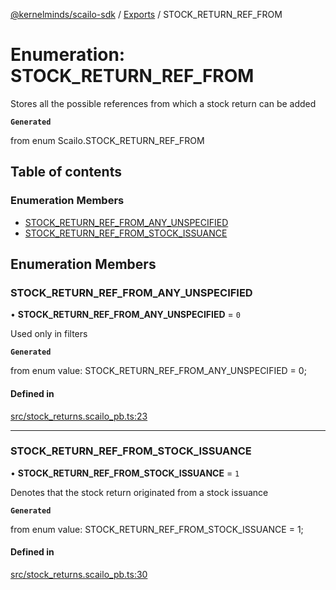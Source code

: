 [@kernelminds/scailo-sdk](../README.md) / [Exports](../modules.md) / STOCK\_RETURN\_REF\_FROM

# Enumeration: STOCK\_RETURN\_REF\_FROM

Stores all the possible references from which a stock return can be added

**`Generated`**

from enum Scailo.STOCK_RETURN_REF_FROM

## Table of contents

### Enumeration Members

- [STOCK\_RETURN\_REF\_FROM\_ANY\_UNSPECIFIED](STOCK_RETURN_REF_FROM.md#stock_return_ref_from_any_unspecified)
- [STOCK\_RETURN\_REF\_FROM\_STOCK\_ISSUANCE](STOCK_RETURN_REF_FROM.md#stock_return_ref_from_stock_issuance)

## Enumeration Members

### STOCK\_RETURN\_REF\_FROM\_ANY\_UNSPECIFIED

• **STOCK\_RETURN\_REF\_FROM\_ANY\_UNSPECIFIED** = ``0``

Used only in filters

**`Generated`**

from enum value: STOCK_RETURN_REF_FROM_ANY_UNSPECIFIED = 0;

#### Defined in

[src/stock_returns.scailo_pb.ts:23](https://github.com/scailo/ts-sdk/blob/c10a36b57201dfa5903d4b53efa1e62aa6208936/src/stock_returns.scailo_pb.ts#L23)

___

### STOCK\_RETURN\_REF\_FROM\_STOCK\_ISSUANCE

• **STOCK\_RETURN\_REF\_FROM\_STOCK\_ISSUANCE** = ``1``

Denotes that the stock return originated from a stock issuance

**`Generated`**

from enum value: STOCK_RETURN_REF_FROM_STOCK_ISSUANCE = 1;

#### Defined in

[src/stock_returns.scailo_pb.ts:30](https://github.com/scailo/ts-sdk/blob/c10a36b57201dfa5903d4b53efa1e62aa6208936/src/stock_returns.scailo_pb.ts#L30)
